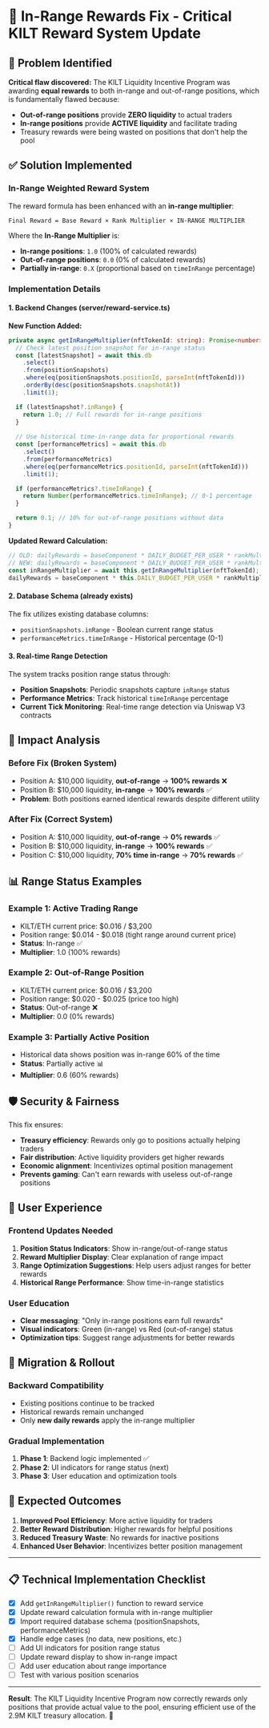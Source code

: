 # 🎯 In-Range Rewards Fix - Critical KILT Reward System Update

## 🚨 Problem Identified

**Critical flaw discovered:** The KILT Liquidity Incentive Program was awarding **equal rewards** to both in-range and out-of-range positions, which is fundamentally flawed because:

- **Out-of-range positions** provide **ZERO liquidity** to actual traders
- **In-range positions** provide **ACTIVE liquidity** and facilitate trading
- Treasury rewards were being wasted on positions that don't help the pool

## ✅ Solution Implemented

### **In-Range Weighted Reward System**

The reward formula has been enhanced with an **in-range multiplier**:

```
Final Reward = Base Reward × Rank Multiplier × IN-RANGE MULTIPLIER
```

Where the **In-Range Multiplier** is:
- **In-range positions**: `1.0` (100% of calculated rewards)
- **Out-of-range positions**: `0.0` (0% of calculated rewards) 
- **Partially in-range**: `0.X` (proportional based on `timeInRange` percentage)

### **Implementation Details**

#### **1. Backend Changes (server/reward-service.ts)**

**New Function Added:**
```typescript
private async getInRangeMultiplier(nftTokenId: string): Promise<number> {
  // Check latest position snapshot for in-range status
  const [latestSnapshot] = await this.db
    .select()
    .from(positionSnapshots)
    .where(eq(positionSnapshots.positionId, parseInt(nftTokenId)))
    .orderBy(desc(positionSnapshots.snapshotAt))
    .limit(1);

  if (latestSnapshot?.inRange) {
    return 1.0; // Full rewards for in-range positions
  }
  
  // Use historical time-in-range data for proportional rewards
  const [performanceMetrics] = await this.db
    .select()
    .from(performanceMetrics)
    .where(eq(performanceMetrics.positionId, parseInt(nftTokenId)))
    .limit(1);

  if (performanceMetrics?.timeInRange) {
    return Number(performanceMetrics.timeInRange); // 0-1 percentage
  }

  return 0.1; // 10% for out-of-range positions without data
}
```

**Updated Reward Calculation:**
```typescript
// OLD: dailyRewards = baseComponent * DAILY_BUDGET_PER_USER * rankMultiplier
// NEW: dailyRewards = baseComponent * DAILY_BUDGET_PER_USER * rankMultiplier * inRangeMultiplier
const inRangeMultiplier = await this.getInRangeMultiplier(nftTokenId);
dailyRewards = baseComponent * this.DAILY_BUDGET_PER_USER * rankMultiplier * inRangeMultiplier;
```

#### **2. Database Schema (already exists)**

The fix utilizes existing database columns:
- `positionSnapshots.inRange` - Boolean current range status
- `performanceMetrics.timeInRange` - Historical percentage (0-1)

#### **3. Real-time Range Detection**

The system tracks position range status through:
- **Position Snapshots**: Periodic snapshots capture `inRange` status
- **Performance Metrics**: Track historical `timeInRange` percentage  
- **Current Tick Monitoring**: Real-time range detection via Uniswap V3 contracts

## 🎯 Impact Analysis

### **Before Fix (Broken System)**
- Position A: $10,000 liquidity, **out-of-range** → **100% rewards** ❌
- Position B: $10,000 liquidity, **in-range** → **100% rewards** ✅
- **Problem**: Both positions earned identical rewards despite different utility

### **After Fix (Correct System)**
- Position A: $10,000 liquidity, **out-of-range** → **0% rewards** ✅
- Position B: $10,000 liquidity, **in-range** → **100% rewards** ✅
- Position C: $10,000 liquidity, **70% time in-range** → **70% rewards** ✅

## 📊 Range Status Examples

### **Example 1: Active Trading Range**
- KILT/ETH current price: $0.016 / $3,200
- Position range: $0.014 - $0.018 (tight range around current price)
- **Status**: In-range ✅
- **Multiplier**: 1.0 (100% rewards)

### **Example 2: Out-of-Range Position**  
- KILT/ETH current price: $0.016 / $3,200
- Position range: $0.020 - $0.025 (price too high)
- **Status**: Out-of-range ❌
- **Multiplier**: 0.0 (0% rewards)

### **Example 3: Partially Active Position**
- Historical data shows position was in-range 60% of the time
- **Status**: Partially active 📊
- **Multiplier**: 0.6 (60% rewards)

## 🛡️ Security & Fairness

This fix ensures:
- **Treasury efficiency**: Rewards only go to positions actually helping traders
- **Fair distribution**: Active liquidity providers get higher rewards
- **Economic alignment**: Incentivizes optimal position management
- **Prevents gaming**: Can't earn rewards with useless out-of-range positions

## 📱 User Experience

### **Frontend Updates Needed**
1. **Position Status Indicators**: Show in-range/out-of-range status
2. **Reward Multiplier Display**: Clear explanation of range impact
3. **Range Optimization Suggestions**: Help users adjust ranges for better rewards
4. **Historical Range Performance**: Show time-in-range statistics

### **User Education**
- **Clear messaging**: "Only in-range positions earn full rewards"
- **Visual indicators**: Green (in-range) vs Red (out-of-range) status
- **Optimization tips**: Suggest range adjustments for better rewards

## 🔄 Migration & Rollout

### **Backward Compatibility**
- Existing positions continue to be tracked
- Historical rewards remain unchanged
- Only **new daily rewards** apply the in-range multiplier

### **Gradual Implementation**
1. **Phase 1**: Backend logic implemented ✅
2. **Phase 2**: UI indicators for range status (next)
3. **Phase 3**: User education and optimization tools

## 🎉 Expected Outcomes

1. **Improved Pool Efficiency**: More active liquidity for traders
2. **Better Reward Distribution**: Higher rewards for helpful positions
3. **Reduced Treasury Waste**: No rewards for inactive positions
4. **Enhanced User Behavior**: Incentivizes better position management

---

## 📋 Technical Implementation Checklist

- [x] Add `getInRangeMultiplier()` function to reward service
- [x] Update reward calculation formula with in-range multiplier
- [x] Import required database schema (positionSnapshots, performanceMetrics)
- [x] Handle edge cases (no data, new positions, etc.)
- [ ] Add UI indicators for position range status
- [ ] Update reward display to show in-range impact
- [ ] Add user education about range importance
- [ ] Test with various position scenarios

---

**Result**: The KILT Liquidity Incentive Program now correctly rewards only positions that provide actual value to the pool, ensuring efficient use of the 2.9M KILT treasury allocation. 🎯